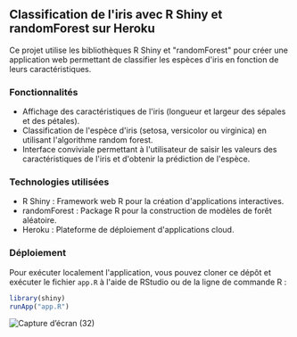 ## Classification de l'iris avec R Shiny et randomForest sur Heroku

Ce projet utilise les bibliothèques R Shiny et "randomForest" pour créer une application web permettant de classifier les espèces d'iris en fonction de leurs caractéristiques.

### Fonctionnalités

- Affichage des caractéristiques de l'iris (longueur et largeur des sépales et des pétales).
- Classification de l'espèce d'iris (setosa, versicolor ou virginica) en utilisant l'algorithme random forest.
- Interface conviviale permettant à l'utilisateur de saisir les valeurs des caractéristiques de l'iris et d'obtenir la prédiction de l'espèce.

### Technologies utilisées

- R Shiny : Framework web R pour la création d'applications interactives.
- randomForest : Package R pour la construction de modèles de forêt aléatoire.
- Heroku : Plateforme de déploiement d'applications cloud.

### Déploiement

Pour exécuter localement l'application, vous pouvez cloner ce dépôt et exécuter le fichier `app.R` à l'aide de RStudio ou de la ligne de commande R :

```R
library(shiny)
runApp("app.R")
```


![Capture d’écran (32)](https://github.com/assielking/R-shiny/assets/145512245/dc9fedfb-82a7-48c2-b40e-9fb0948bf7c9)
